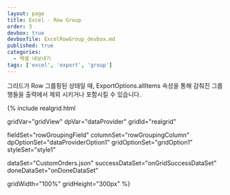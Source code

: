 ```yaml
---
layout: page
title: Excel - Row Group
order: 3
devbox: true
devboxfile: ExcelRowGroup_devbox.md
published: true
categories:
  - 엑셀 내보내기
tags: ['excel', 'export', 'group']
---
```


그리드가 Row 그룹핑된 상태일 때, ExportOptions.allItems 속성을 통해 감춰진 그룹 행들을 출력에서 제외 시키거나 포함시킬 수 있습니다.

<script>
var onGridSuccessDataSet = function(data, textStatus, jqXHR) {
  dataProvider.setRows(data);
}
var onDoneDataSet = function() {
  gridView.setPanel({"visible": true});
  gridView.groupBy(["Country","CompanyName","OrderID"]);
}
</script>

{% include realgrid.html

  gridVar="gridView"
  dpVar="dataProvider"
  gridId="realgrid"

  fieldSet="rowGroupingField"
  columnSet="rowGroupingColumn"
  dpOptionSet="dataProviderOption1"
  gridOptionSet="gridOption1"
  styleSet="style1"

  dataSet="CustomOrders.json"
  successDataSet="onGridSuccessDataSet"  
  doneDataSet="onDoneDataSet"

  gridWidth="100%"
  gridHeight="300px" %}